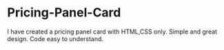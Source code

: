 # Pricing-Panel-Card
I have created a pricing panel card with HTML,CSS only.
Simple and great design.
Code easy to understand.
